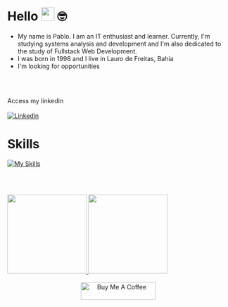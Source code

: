 # Hello <img src="https://media.giphy.com/media/hvRJCLFzcasrR4ia7z/giphy.gif" width="30"> 🤓
<ul>
  <li>My name is Pablo. I am an IT enthusiast and learner. Currently, I'm studying systems analysis and development and I'm also dedicated to the study of Fullstack Web Development.</li>
  <li>I was born in 1998 and I live in Lauro de Freitas, Bahia</li>
  <li>I'm looking for opportunities</li>
</ul>
<br><br>

Access my linkedin <br><br>
<a href="https://www.linkedin.com/in/pablosantos-cg/" target="_blank">
  <img align="center" src="https://img.shields.io/badge/LinkedIn-0077B5?style=for-the-badge&logo=linkedin&logoColor=white" alt="Linkedin"/>
</a>
<br>

# Skills

[![My Skills](https://skillicons.dev/icons?i=html,css,js,ts,sass,bootstrap,tailwind,figma,git,mysql&theme=dark)](https://skillicons.dev)

<br><br>

<div align ="center" style="display: flex;">
  <a href="https://github.com/PabloSantos-CG?tab=repositories">
  <img height="180em" src="https://github-readme-stats.vercel.app/api?username=PabloSantos-CG&show_icons=true&theme=algolia&include_all_commits=true&count_private=true"/>
  <img height="180em" src="https://github-readme-stats.vercel.app/api/top-langs/?username=PabloSantos-CG&layout=compact&langs_count=7&theme=algolia"/>
</div>

<div align="center"><br>
  <img src="https://cdn.buymeacoffee.com/buttons/default-red.png" alt="Buy Me A Coffee" height="40" width="170">
</div>

<!--
[![Anurag's GitHub stats-Dark](https://github-readme-stats.vercel.app/api?username=PabloSantos-CG&show_icons=true&theme=dark#gh-dark-mode-only)](https://github.com/PabloSantos-CG?tab=repositories)<img height="195em" src="https://github-readme-stats.vercel.app/api/top-langs/?username=PabloSantos-CG&layout=compact&langs_count=7&theme=dark"/> -->
